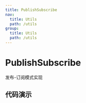 ```yaml
---
title: PublishSubscribe
nav:
  title: Utils
  path: /utils
group:
  title: Utils
  path: /utils
---
```


# PublishSubscribe

发布-订阅模式实现

## 代码演示

<code src="./demos/Demo.tsx">

